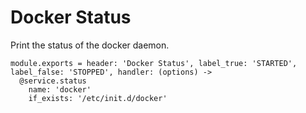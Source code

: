 
# Docker Status

Print the status of the docker daemon.

    module.exports = header: 'Docker Status', label_true: 'STARTED', label_false: 'STOPPED', handler: (options) ->
      @service.status
        name: 'docker'
        if_exists: '/etc/init.d/docker'
